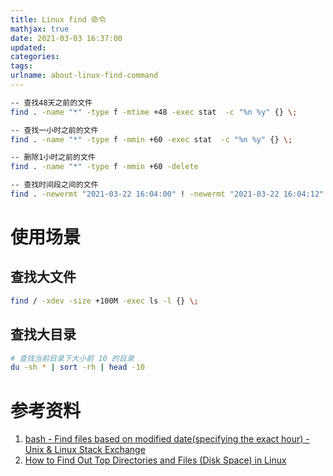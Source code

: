 ```yaml
---
title: Linux find 命令
mathjax: true
date: 2021-03-03 16:37:00
updated:
categories:
tags:
urlname: about-linux-find-command
---
```




<!-- more -->

```sh
-- 查找48天之前的文件
find . -name "*" -type f -mtime +48 -exec stat  -c "%n %y" {} \;

-- 查找一小时之前的文件
find . -name "*" -type f -mmin +60 -exec stat  -c "%n %y" {} \;

-- 删除1小时之前的文件
find . -name "*" -type f -mmin +60 -delete

-- 查找时间段之间的文件
find . -newermt "2021-03-22 16:04:00" ! -newermt "2021-03-22 16:04:12" -exec stat  -c "%n %y" {} \;
```



# 使用场景

## 查找大文件

```sh
find / -xdev -size +100M -exec ls -l {} \;
```



## 查找大目录





```sh
# 查找当前目录下大小前 10 的目录
du -sh * | sort -rh | head -10
```







# 参考资料

1. [bash - Find files based on modified date(specifying the exact hour) - Unix & Linux Stack Exchange](https://unix.stackexchange.com/questions/185897/find-files-based-on-modified-datespecifying-the-exact-hour)
2. [How to Find Out Top Directories and Files (Disk Space) in Linux](https://www.tecmint.com/find-top-large-directories-and-files-sizes-in-linux/)